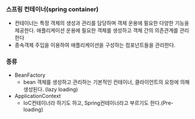 ### 스프링 컨테이너(spring container)
- 컨테이너는 특정 객체의 생성과 관리를 담당하며 객체 운용에 필요한 다양한 기능을 제공한다. 애플리케이션 운용에 필요한 객체를 생성하고 객체 간의 의존관계를 관리한다
- 종속객체 주입을 이용하여 애플리케이션을 구성하는 컴포넌트들을 관리한다.

### 종류
- BeanFactory
    - bean 객체를 생성하고 관리하는 기본적인 컨테이너, 클라이언트의 요청에 의해 생성된다. (lazy loading)
- ApplicationContext 
    - IoC컨테이너라 하기도 하고, Spring컨테이너라고 부르기도 한다.(Pre-loading)
